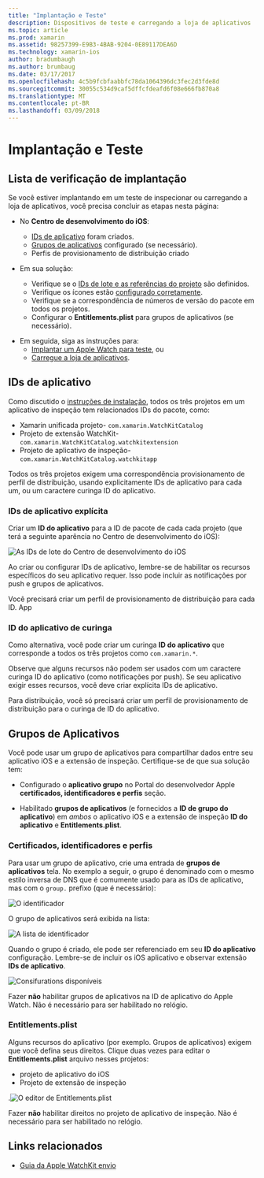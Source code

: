 ```yaml
---
title: "Implantação e Teste"
description: Dispositivos de teste e carregando a loja de aplicativos
ms.topic: article
ms.prod: xamarin
ms.assetid: 98257399-E9B3-4BAB-9204-0E89117DEA6D
ms.technology: xamarin-ios
author: bradumbaugh
ms.author: brumbaug
ms.date: 03/17/2017
ms.openlocfilehash: 4c5b9fcbfaabbfc78da1064396dc3fec2d3fde8d
ms.sourcegitcommit: 30055c534d9caf5dffcfdeafd6f08e666fb870a8
ms.translationtype: MT
ms.contentlocale: pt-BR
ms.lasthandoff: 03/09/2018
---
```

# <a name="deployment-and-testing"></a>Implantação e Teste

## <a name="deployment-checklist"></a>Lista de verificação de implantação

Se você estiver implantando em um teste de inspecionar ou carregando a loja de aplicativos, você precisa concluir as etapas nesta página:

- No **Centro de desenvolvimento do iOS**:
  - [IDs de aplicativo](#App_IDs) foram criados.
  - [Grupos de aplicativos](#App_Groups) configurado (se necessário).
  - Perfis de provisionamento de distribuição criado

- Em sua solução:

  - Verifique se o [IDs de lote e as referências do projeto](~/ios/watchos/get-started/installation.md) são definidos.
  - Verifique os ícones estão [configurado corretamente](~/ios/watchos/app-fundamentals/icons.md).
  - Verifique se a correspondência de números de versão do pacote em todos os projetos.
  - Configurar o **Entitlements.plist** para grupos de aplicativos (se necessário).

* Em seguida, siga as instruções para:
  - [Implantar um Apple Watch para teste](~/ios/watchos/deploy-test/device.md), ou
  - [Carregue a loja de aplicativos](~/ios/watchos/deploy-test/appstore.md).

<a name="App_IDs"/>

## <a name="app-ids"></a>IDs de aplicativo

Como discutido o [instruções de instalação](~/ios/watchos/get-started/installation.md), todos os três projetos em um aplicativo de inspeção tem relacionados IDs do pacote, como:

- Xamarin unificada projeto- `com.xamarin.WatchKitCatalog`
- Projeto de extensão WatchKit- `com.xamarin.WatchKitCatalog.watchkitextension`
- Projeto de aplicativo de inspeção- `com.xamarin.WatchKitCatalog.watchkitapp`

Todos os três projetos exigem uma correspondência provisionamento de perfil de distribuição, usando explicitamente IDs de aplicativo para cada um, ou um caractere curinga ID do aplicativo.

### <a name="explicit-app-ids"></a>IDs de aplicativo explícita

Criar um **ID do aplicativo** para a ID de pacote de cada cada projeto (que terá a seguinte aparência no Centro de desenvolvimento do iOS):

![As IDs de lote do Centro de desenvolvimento do iOS](images/appids-specific-sml.png)

Ao criar ou configurar IDs de aplicativo, lembre-se de habilitar os recursos específicos do seu aplicativo requer. Isso pode incluir as notificações por push e grupos de aplicativos.

Você precisará criar um perfil de provisionamento de distribuição para cada ID. App

### <a name="wildcard-app-id"></a>ID do aplicativo de curinga

Como alternativa, você pode criar um curinga **ID do aplicativo** que corresponde a todos os três projetos como `com.xamarin.*`.

Observe que alguns recursos não podem ser usados com um caractere curinga ID do aplicativo (como notificações por push). Se seu aplicativo exigir esses recursos, você deve criar explícita IDs de aplicativo.

Para distribuição, você só precisará criar um perfil de provisionamento de distribuição para o curinga de ID do aplicativo.

<a name="App_Groups" />

## <a name="app-groups"></a>Grupos de Aplicativos

Você pode usar um grupo de aplicativos para compartilhar dados entre seu aplicativo iOS e a extensão de inspeção. Certifique-se de que sua solução tem:

- Configurado o **aplicativo grupo** no Portal do desenvolvedor Apple **certificados, identificadores e perfis** seção.

- Habilitado **grupos de aplicativos** (e fornecidos a **ID de grupo do aplicativo**) em *ambos* o aplicativo iOS e a extensão de inspeção **ID do aplicativo** e  **Entitlements.plist**.

### <a name="certificates-identifiers--profiles"></a>Certificados, identificadores e perfis

Para usar um grupo de aplicativo, crie uma entrada de **grupos de aplicativos** tela. No exemplo a seguir, o grupo é denominado com o mesmo estilo inversa de DNS que é comumente usado para as IDs de aplicativo, mas com o `group.` prefixo (que é necessário):

![O identificador](images/appgroups-new-sml.png)

O grupo de aplicativos será exibida na lista:

![A lista de identificador](images/appgroups-setup-sml.png)

Quando o grupo é criado, ele pode ser referenciado em seu **ID do aplicativo** configuração. Lembre-se de incluir os iOS aplicativo e observar extensão **IDs de aplicativo**.

![Consifurations disponíveis](images/appgroups-sml.png)

Fazer **não** habilitar grupos de aplicativos na ID de aplicativo do Apple Watch. Não é necessário para ser habilitado no relógio.

### <a name="entitlementsplist"></a>Entitlements.plist

Alguns recursos do aplicativo (por exemplo. Grupos de aplicativos) exigem que você defina seus direitos.
Clique duas vezes para editar o **Entitlements.plist** arquivo nesses projetos:

- projeto de aplicativo do iOS
- Projeto de extensão de inspeção

.![O editor de Entitlements.plist](images/entitlements-plist-sml.png)

Fazer **não** habilitar direitos no projeto de aplicativo de inspeção. Não é necessário para ser habilitado no relógio.

## <a name="related-links"></a>Links relacionados

- [Guia da Apple WatchKit envio](https://developer.apple.com/app-store/watch/)
